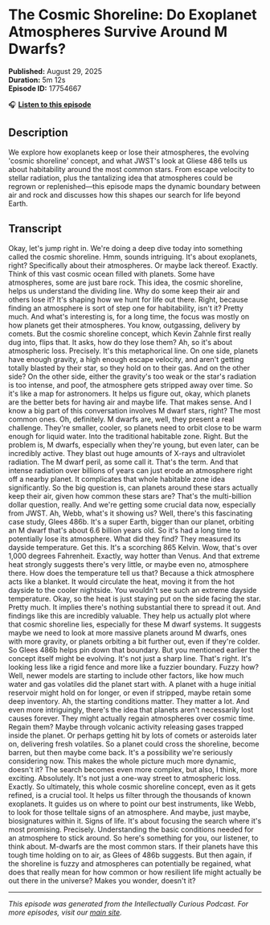 # The Cosmic Shoreline: Do Exoplanet Atmospheres Survive Around M Dwarfs?

**Published:** August 29, 2025  
**Duration:** 5m 12s  
**Episode ID:** 17754667

🎧 **[Listen to this episode](https://intellectuallycurious.buzzsprout.com/2529712/episodes/17754667-the-cosmic-shoreline-do-exoplanet-atmospheres-survive-around-m-dwarfs?)**

## Description

<p>We explore how exoplanets keep or lose their atmospheres, the evolving 'cosmic shoreline' concept, and what JWST's look at Gliese 486 tells us about habitability around the most common stars. From escape velocity to stellar radiation, plus the tantalizing idea that atmospheres could be regrown or replenished—this episode maps the dynamic boundary between air and rock and discusses how this shapes our search for life beyond Earth.</p>

## Transcript

Okay, let's jump right in. We're doing a deep dive today into something called the cosmic shoreline. Hmm, sounds intriguing. It's about exoplanets, right? Specifically about their atmospheres. Or maybe lack thereof. Exactly. Think of this vast cosmic ocean filled with planets. Some have atmospheres, some are just bare rock. This idea, the cosmic shoreline, helps us understand the dividing line. Why do some keep their air and others lose it? It's shaping how we hunt for life out there. Right, because finding an atmosphere is sort of step one for habitability, isn't it? Pretty much. And what's interesting is, for a long time, the focus was mostly on how planets get their atmospheres. You know, outgassing, delivery by comets. But the cosmic shoreline concept, which Kevin Zahnle first really dug into, flips that. It asks, how do they lose them? Ah, so it's about atmospheric loss. Precisely. It's this metaphorical line. On one side, planets have enough gravity, a high enough escape velocity, and aren't getting totally blasted by their star, so they hold on to their gas. And on the other side? On the other side, either the gravity's too weak or the star's radiation is too intense, and poof, the atmosphere gets stripped away over time. So it's like a map for astronomers. It helps us figure out, okay, which planets are the better bets for having air and maybe life. That makes sense. And I know a big part of this conversation involves M dwarf stars, right? The most common ones. Oh, definitely. M dwarfs are, well, they present a real challenge. They're smaller, cooler, so planets need to orbit close to be warm enough for liquid water. Into the traditional habitable zone. Right. But the problem is, M dwarfs, especially when they're young, but even later, can be incredibly active. They blast out huge amounts of X-rays and ultraviolet radiation. The M dwarf peril, as some call it. That's the term. And that intense radiation over billions of years can just erode an atmosphere right off a nearby planet. It complicates that whole habitable zone idea significantly. So the big question is, can planets around these stars actually keep their air, given how common these stars are? That's the multi-billion dollar question, really. And we're getting some crucial data now, especially from JWST. Ah, Webb, what's it showing us? Well, there's this fascinating case study, Glees 486b. It's a super Earth, bigger than our planet, orbiting an M dwarf that's about 6.6 billion years old. So it's had a long time to potentially lose its atmosphere. What did they find? They measured its dayside temperature. Get this. It's a scorching 865 Kelvin. Wow, that's over 1,000 degrees Fahrenheit. Exactly, way hotter than Venus. And that extreme heat strongly suggests there's very little, or maybe even no, atmosphere there. How does the temperature tell us that? Because a thick atmosphere acts like a blanket. It would circulate the heat, moving it from the hot dayside to the cooler nightside. You wouldn't see such an extreme dayside temperature. Okay, so the heat is just staying put on the side facing the star. Pretty much. It implies there's nothing substantial there to spread it out. And findings like this are incredibly valuable. They help us actually plot where that cosmic shoreline lies, especially for these M dwarf systems. It suggests maybe we need to look at more massive planets around M dwarfs, ones with more gravity, or planets orbiting a bit further out, even if they're colder. So Glees 486b helps pin down that boundary. But you mentioned earlier the concept itself might be evolving. It's not just a sharp line. That's right. It's looking less like a rigid fence and more like a fuzzier boundary. Fuzzy how? Well, newer models are starting to include other factors, like how much water and gas volatiles did the planet start with. A planet with a huge initial reservoir might hold on for longer, or even if stripped, maybe retain some deep inventory. Ah, the starting conditions matter. They matter a lot. And even more intriguingly, there's the idea that planets aren't necessarily lost causes forever. They might actually regain atmospheres over cosmic time. Regain them? Maybe through volcanic activity releasing gases trapped inside the planet. Or perhaps getting hit by lots of comets or asteroids later on, delivering fresh volatiles. So a planet could cross the shoreline, become barren, but then maybe come back. It's a possibility we're seriously considering now. This makes the whole picture much more dynamic, doesn't it? The search becomes even more complex, but also, I think, more exciting. Absolutely. It's not just a one-way street to atmospheric loss. Exactly. So ultimately, this whole cosmic shoreline concept, even as it gets refined, is a crucial tool. It helps us filter through the thousands of known exoplanets. It guides us on where to point our best instruments, like Webb, to look for those telltale signs of an atmosphere. And maybe, just maybe, biosignatures within it. Signs of life. It's about focusing the search where it's most promising. Precisely. Understanding the basic conditions needed for an atmosphere to stick around. So here's something for you, our listener, to think about. M-dwarfs are the most common stars. If their planets have this tough time holding on to air, as Glees of 486b suggests. But then again, if the shoreline is fuzzy and atmospheres can potentially be regained, what does that really mean for how common or how resilient life might actually be out there in the universe? Makes you wonder, doesn't it?

---
*This episode was generated from the Intellectually Curious Podcast. For more episodes, visit our [main site](https://intellectuallycurious.buzzsprout.com).*
